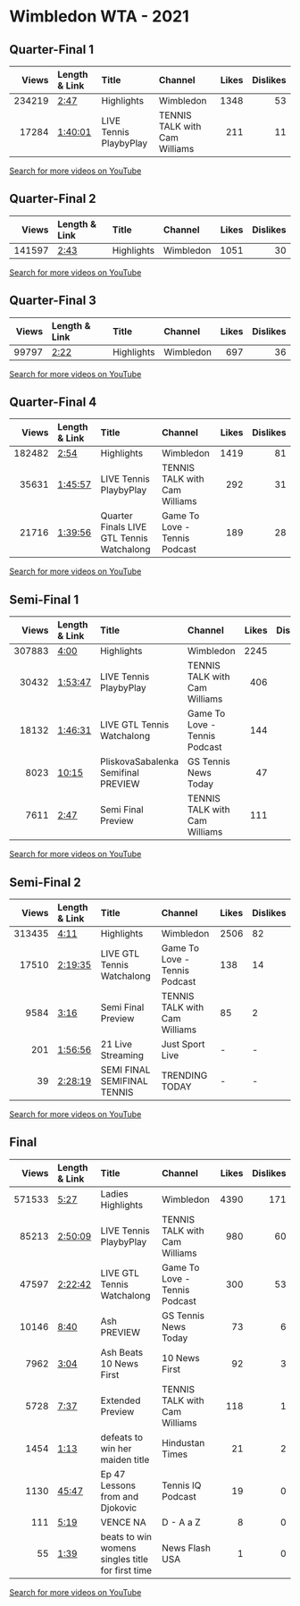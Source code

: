 
# Wimbledon WTA - 2021
    
## Quarter-Final 1
|   Views | Length & Link                                          | Title                  | Channel                       |   Likes |   Dislikes |
|--------:|:-------------------------------------------------------|:-----------------------|:------------------------------|--------:|-----------:|
|  234219 | [2:47](https://www.youtube.com/watch?v=Uo9O771DLow)    | Highlights             | Wimbledon                     |    1348 |         53 |
|   17284 | [1:40:01](https://www.youtube.com/watch?v=A-5NWEuLJ9Y) | LIVE Tennis PlaybyPlay | TENNIS TALK with Cam Williams |     211 |         11 |

[Search for more videos on YouTube](https://www.youtube.com/results?search_query=%22wimbledon%22+%22Barty%22+%22Tomljanovic%22+%222021%22+%22highlights%22)     

## Quarter-Final 2
|   Views | Length & Link                                       | Title      | Channel   |   Likes |   Dislikes |
|--------:|:----------------------------------------------------|:-----------|:----------|--------:|-----------:|
|  141597 | [2:43](https://www.youtube.com/watch?v=LaRTrZQQtds) | Highlights | Wimbledon |    1051 |         30 |

[Search for more videos on YouTube](https://www.youtube.com/results?search_query=%22wimbledon%22+%22Kerber%22+%22Muchova%22+%222021%22+%22highlights%22)     

## Quarter-Final 3
|   Views | Length & Link                                       | Title      | Channel   |   Likes |   Dislikes |
|--------:|:----------------------------------------------------|:-----------|:----------|--------:|-----------:|
|   99797 | [2:22](https://www.youtube.com/watch?v=JT7CICOaaGI) | Highlights | Wimbledon |     697 |         36 |

[Search for more videos on YouTube](https://www.youtube.com/results?search_query=%22wimbledon%22+%22Pliskova%22+%22Golubic%22+%222021%22+%22highlights%22)     

## Quarter-Final 4
|   Views | Length & Link                                          | Title                                       | Channel                       |   Likes |   Dislikes |
|--------:|:-------------------------------------------------------|:--------------------------------------------|:------------------------------|--------:|-----------:|
|  182482 | [2:54](https://www.youtube.com/watch?v=is6doHpiVdQ)    | Highlights                                  | Wimbledon                     |    1419 |         81 |
|   35631 | [1:45:57](https://www.youtube.com/watch?v=d1TiBCv74OU) | LIVE Tennis PlaybyPlay                      | TENNIS TALK with Cam Williams |     292 |         31 |
|   21716 | [1:39:56](https://www.youtube.com/watch?v=61u16eGwsg4) | Quarter Finals   LIVE GTL Tennis Watchalong | Game To Love - Tennis Podcast |     189 |         28 |

[Search for more videos on YouTube](https://www.youtube.com/results?search_query=%22wimbledon%22+%22Sabalenka%22+%22Jabeur%22+%222021%22+%22highlights%22)     

## Semi-Final 1
|   Views | Length & Link                                          | Title                                  | Channel                       |   Likes |   Dislikes |
|--------:|:-------------------------------------------------------|:---------------------------------------|:------------------------------|--------:|-----------:|
|  307883 | [4:00](https://www.youtube.com/watch?v=OTxaYGYWED8)    | Highlights                             | Wimbledon                     |    2245 |         70 |
|   30432 | [1:53:47](https://www.youtube.com/watch?v=Mgd8HrCQIqw) | LIVE Tennis PlaybyPlay                 | TENNIS TALK with Cam Williams |     406 |         31 |
|   18132 | [1:46:31](https://www.youtube.com/watch?v=hVvmd2QXCQE) | LIVE GTL Tennis Watchalong             | Game To Love - Tennis Podcast |     144 |         17 |
|    8023 | [10:15](https://www.youtube.com/watch?v=q-7C6vno2Ds)   | PliskovaSabalenka   Semifinal  PREVIEW | GS Tennis News Today          |      47 |         11 |
|    7611 | [2:47](https://www.youtube.com/watch?v=ym70JcEGmnA)    | Semi Final Preview                     | TENNIS TALK with Cam Williams |     111 |          6 |

[Search for more videos on YouTube](https://www.youtube.com/results?search_query=%22wimbledon%22+%22Barty%22+%22Kerber%22+%222021%22+%22highlights%22)     

## Semi-Final 2
|   Views | Length & Link                                          | Title                         | Channel                       | Likes   | Dislikes   |
|--------:|:-------------------------------------------------------|:------------------------------|:------------------------------|:--------|:-----------|
|  313435 | [4:11](https://www.youtube.com/watch?v=qyQcgdtd4xc)    | Highlights                    | Wimbledon                     | 2506    | 82         |
|   17510 | [2:19:35](https://www.youtube.com/watch?v=lJQrl0Jp1nU) | LIVE GTL Tennis Watchalong    | Game To Love - Tennis Podcast | 138     | 14         |
|    9584 | [3:16](https://www.youtube.com/watch?v=wgleBuhziVE)    | Semi Final Preview            | TENNIS TALK with Cam Williams | 85      | 2          |
|     201 | [1:56:56](https://www.youtube.com/watch?v=rWh4GsSvLyU) | 21 Live Streaming             | Just Sport Live               | -       | -          |
|      39 | [2:28:19](https://www.youtube.com/watch?v=GrD4kAS44SA) | SEMI FINAL   SEMIFINAL TENNIS | TRENDING TODAY                | -       | -          |

[Search for more videos on YouTube](https://www.youtube.com/results?search_query=%22wimbledon%22+%22Pliskova%22+%22Sabalenka%22+%222021%22+%22highlights%22)     

## Final
|   Views | Length & Link                                          | Title                                              | Channel                       |   Likes |   Dislikes |
|--------:|:-------------------------------------------------------|:---------------------------------------------------|:------------------------------|--------:|-----------:|
|  571533 | [5:27](https://www.youtube.com/watch?v=fVZROvO50K8)    | Ladies  Highlights                                 | Wimbledon                     |    4390 |        171 |
|   85213 | [2:50:09](https://www.youtube.com/watch?v=dZF8K02tz-c) | LIVE Tennis PlaybyPlay                             | TENNIS TALK with Cam Williams |     980 |         60 |
|   47597 | [2:22:42](https://www.youtube.com/watch?v=u-8vUZKvDIU) | LIVE GTL Tennis Watchalong                         | Game To Love - Tennis Podcast |     300 |         53 |
|   10146 | [8:40](https://www.youtube.com/watch?v=K5f0lMV_ASk)    | Ash       PREVIEW                                  | GS Tennis News Today          |      73 |          6 |
|    7962 | [3:04](https://www.youtube.com/watch?v=ZkkuePmMNao)    | Ash  Beats    10 News First                        | 10 News First                 |      92 |          3 |
|    5728 | [7:37](https://www.youtube.com/watch?v=boxKny5vJjM)    | Extended  Preview                                  | TENNIS TALK with Cam Williams |     118 |          1 |
|    1454 | [1:13](https://www.youtube.com/watch?v=0AwSwG1WhJI)    | defeats   to win her maiden title                  | Hindustan Times               |      21 |          2 |
|    1130 | [45:47](https://www.youtube.com/watch?v=rqfIC2FKvzw)   | Ep 47     Lessons from   and Djokovic              | Tennis IQ Podcast             |      19 |          0 |
|     111 | [5:19](https://www.youtube.com/watch?v=8TcAE5ojFoM)    | VENCE  NA                                          | D - A a Z                     |       8 |          0 |
|      55 | [1:39](https://www.youtube.com/watch?v=hSjjR0vytxE)    | beats   to win womens singles title for first time | News Flash USA                |       1 |          0 |

[Search for more videos on YouTube](https://www.youtube.com/results?search_query=%22wimbledon%22+%22Barty%22+%22Pliskova%22+%222021%22+%22highlights%22)     
